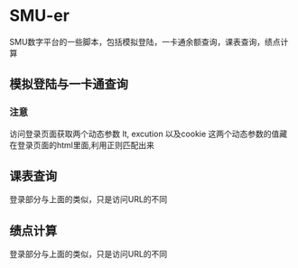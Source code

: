 # SMU-er
SMU数字平台的一些脚本，包括模拟登陆，一卡通余额查询，课表查询，绩点计算
## 模拟登陆与一卡通查询
### 注意
访问登录页面获取两个动态参数 lt, excution 以及cookie
这两个动态参数的值藏在登录页面的html里面,利用正则匹配出来
## 课表查询
登录部分与上面的类似，只是访问URL的不同
## 绩点计算
登录部分与上面的类似，只是访问URL的不同


